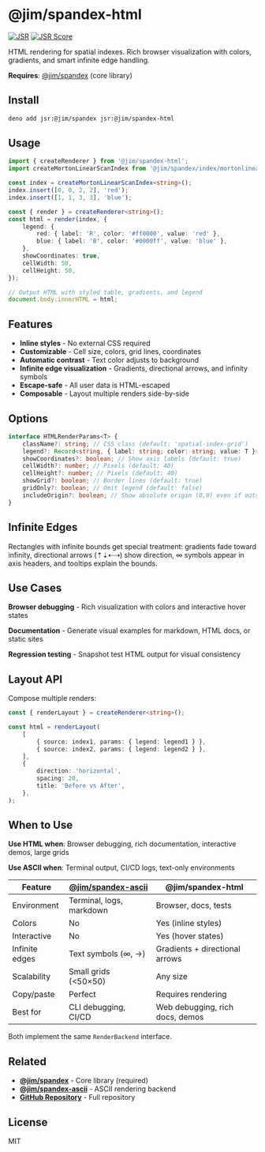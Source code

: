 # @jim/spandex-html

[![JSR](https://jsr.io/badges/@jim/spandex-html)](https://jsr.io/@jim/spandex-html)
[![JSR Score](https://jsr.io/badges/@jim/spandex-html/score)](https://jsr.io/@jim/spandex-html/score)

HTML rendering for spatial indexes. Rich browser visualization with colors, gradients, and smart infinite edge handling.

**Requires**: [@jim/spandex](https://jsr.io/@jim/spandex) (core library)

## Install

```bash
deno add jsr:@jim/spandex jsr:@jim/spandex-html
```

## Usage

```typescript
import { createRenderer } from '@jim/spandex-html';
import createMortonLinearScanIndex from '@jim/spandex/index/mortonlinearscan';

const index = createMortonLinearScanIndex<string>();
index.insert([0, 0, 2, 2], 'red');
index.insert([1, 1, 3, 3], 'blue');

const { render } = createRenderer<string>();
const html = render(index, {
	legend: {
		red: { label: 'R', color: '#ff0000', value: 'red' },
		blue: { label: 'B', color: '#0000ff', value: 'blue' },
	},
	showCoordinates: true,
	cellWidth: 50,
	cellHeight: 50,
});

// Output HTML with styled table, gradients, and legend
document.body.innerHTML = html;
```

## Features

- **Inline styles** - No external CSS required
- **Customizable** - Cell size, colors, grid lines, coordinates
- **Automatic contrast** - Text color adjusts to background
- **Infinite edge visualization** - Gradients, directional arrows, and infinity symbols
- **Escape-safe** - All user data is HTML-escaped
- **Composable** - Layout multiple renders side-by-side

## Options

```typescript
interface HTMLRenderParams<T> {
	className?: string; // CSS class (default: 'spatial-index-grid')
	legend?: Record<string, { label: string; color: string; value: T }>;
	showCoordinates?: boolean; // Show axis labels (default: true)
	cellWidth?: number; // Pixels (default: 40)
	cellHeight?: number; // Pixels (default: 40)
	showGrid?: boolean; // Border lines (default: true)
	gridOnly?: boolean; // Omit legend (default: false)
	includeOrigin?: boolean; // Show absolute origin (0,0) even if outside viewport (default: false)
}
```

## Infinite Edges

Rectangles with infinite bounds get special treatment: gradients fade toward infinity, directional arrows (⇡⇣⇠⇢) show direction, ∞ symbols appear in axis headers, and tooltips explain the bounds.

## Use Cases

**Browser debugging** - Rich visualization with colors and interactive hover states

**Documentation** - Generate visual examples for markdown, HTML docs, or static sites

**Regression testing** - Snapshot test HTML output for visual consistency

## Layout API

Compose multiple renders:

```typescript
const { renderLayout } = createRenderer<string>();

const html = renderLayout(
	[
		{ source: index1, params: { legend: legend1 } },
		{ source: index2, params: { legend: legend2 } },
	],
	{
		direction: 'horizontal',
		spacing: 20,
		title: 'Before vs After',
	},
);
```

## When to Use

**Use HTML when**: Browser debugging, rich documentation, interactive demos, large grids

**Use ASCII when**: Terminal output, CI/CD logs, text-only environments

| Feature        | [@jim/spandex-ascii](https://jsr.io/@jim/spandex-ascii) | @jim/spandex-html               |
| -------------- | ------------------------------------------------------- | ------------------------------- |
| Environment    | Terminal, logs, markdown                                | Browser, docs, tests            |
| Colors         | No                                                      | Yes (inline styles)             |
| Interactive    | No                                                      | Yes (hover states)              |
| Infinite edges | Text symbols (∞, →)                                     | Gradients + directional arrows  |
| Scalability    | Small grids (<50×50)                                    | Any size                        |
| Copy/paste     | Perfect                                                 | Requires rendering              |
| Best for       | CLI debugging, CI/CD                                    | Web debugging, rich docs, demos |

Both implement the same `RenderBackend` interface.

## Related

- **[@jim/spandex](https://jsr.io/@jim/spandex)** - Core library (required)
- **[@jim/spandex-ascii](https://jsr.io/@jim/spandex-ascii)** - ASCII rendering backend
- **[GitHub Repository](https://github.com/jimisaacs/spandex)** - Full repository

## License

MIT

